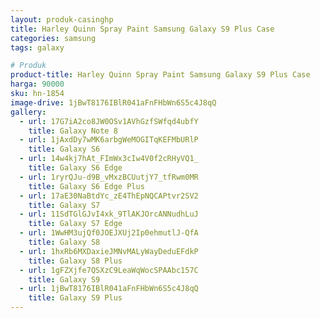 ```yaml
---
layout: produk-casinghp
title: Harley Quinn Spray Paint Samsung Galaxy S9 Plus Case
categories: samsung
tags: galaxy

# Produk
product-title: Harley Quinn Spray Paint Samsung Galaxy S9 Plus Case
harga: 90000
sku: hn-1854
image-drive: 1jBwT8176IBlR041aFnFHbWn6S5c4J8qQ
gallery:
  - url: 17G7iA2co8JW0OSv1AVhGzfSWfqd4ubfY
    title: Galaxy Note 8
  - url: 1jAxdDy7wMK6arbgWeMOGITqKEFMbURlP
    title: Galaxy S6
  - url: 14w4kj7hAt_FImWx3cIw4V0f2cRHyVQ1_
    title: Galaxy S6 Edge
  - url: 1ryrQJu-d9B_vMxzBCUutjY7_tfRwm0MR
    title: Galaxy S6 Edge Plus
  - url: 17aE30NaBtdYc_zE4ThEpNQCAPtvr2SV2
    title: Galaxy S7
  - url: 11SdTGlGJvI4xk_9TlAKJOrcANNudhLuJ
    title: Galaxy S7 Edge
  - url: 1WwHM3ujQf0JOEJXUj2Ip0ehmutlJ-QfA
    title: Galaxy S8
  - url: 1hxRb6MXDaxieJMNvMALyWayDeduEFdkP
    title: Galaxy S8 Plus
  - url: 1gFZXjfe7QSXzC9LeaWqWocSPAAbc157C
    title: Galaxy S9
  - url: 1jBwT8176IBlR041aFnFHbWn6S5c4J8qQ
    title: Galaxy S9 Plus
---
```

